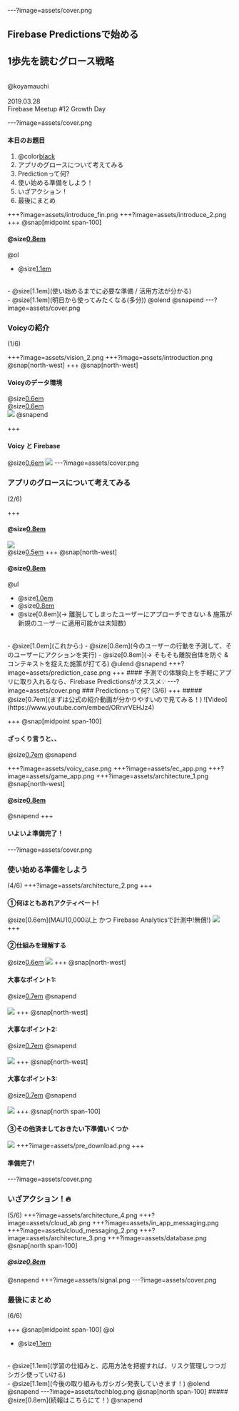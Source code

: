---?image=assets/cover.png

## Firebase Predictionsで始める
## 1歩先を読むグロース戦略
<br>
@koyamauchi
<br>
<br>
2019.03.28
<br>
Firebase Meetup #12 Growth Day

---?image=assets/cover.png
#### 本日のお題目

1. @color[black](Voicyの紹介)
2. アプリのグロースについて考えてみる
3. Predictionって何?
4. 使い始める準備をしよう！
5. いざアクション！
6. 最後にまとめ

+++?image=assets/introduce_fin.png
+++?image=assets/introduce_2.png
+++
@snap[midpoint span-100]
#### @size[0.8em](今日の発表で得られるもの)
@ol
- @size[1.1em](Predicionsの仕組みが分かる)
<br>
- @size[1.1em](使い始めるまでに必要な準備 / 活用方法が分かる)
<br>
- @size[1.1em](明日から使ってみたくなる(多分))
@olend
@snapend
---?image=assets/cover.png

### Voicyの紹介
(1/6)

+++?image=assets/vision_2.png
+++?image=assets/introduction.png
@snap[north-west]
+++
@snap[north-west]
#### Voicyのデータ環境
@size[0.6em](toCアプリのログは、サーバーログとFirebaseAnalyticsを併用して使用)
<br>
@size[0.6em](音声聴取ログとアプリ内でのアクションログの2つをまとめてBigQueryに投入)
<br>
![](assets/data_architecture.png)
@snapend

+++
#### Voicy と Firebase
@size[0.6em](必要に応じて、いくつかのサービスを使用しています)
![](assets/voicy_introduction_3.png)
---?image=assets/cover.png

### アプリのグロースについて考えてみる
(2/6)

+++
#### @size[0.8em](継続率が何よりも重要だというのはよくある話...)
![](assets/aarrr.png) 
<br>
@size[0.5em](まずはサービスを使い続けてくれる土台作りがダイジ)
+++
@snap[north-west]
#### @size[0.8em](従来の分析と予測型の分析)
@ul
- @size[1.0em](これまで:)
- @size[0.8em](過去の行動を分析して、未来のユーザーにアクションを実行)
- @size[0.8em](-> 離脱してしまったユーザーにアプローチできない & 施策が新規のユーザーに適用可能かは未知数)
<br>
- @size[1.0em](これから:)
- @size[0.8em](今のユーザーの行動を予測して、そのユーザーにアクションを実行)
- @size[0.8em](-> そもそも離脱自体を防ぐ & コンテキストを捉えた施策が打てる)
@ulend
@snapend
+++?image=assets/prediction_case.png
+++
#### 予測での体験向上を手軽にアプリに取り入れるなら、Firebase Predictionsがオススメ💡
---?image=assets/cover.png
### Predictionsって何?
(3/6)
+++
##### @size[0.7em](まずは公式の紹介動画が分かりやすいので見てみる！)
![Video](https://www.youtube.com/embed/ORrvrVEHJz4)

+++
@snap[midpoint span-100]
#### ざっくり言うと、、 
@size[0.7em](アプリ利用者の翌7日間における、特定イベントの発生予測を行うモデルを作成し、各Firebaseプロダクトで利用可能なセグメントを生成する)
@snapend

+++?image=assets/voicy_case.png
+++?image=assets/ec_app.png
+++?image=assets/game_app.png
+++?image=assets/architecture_1.png
@snap[north-west]
#### @size[0.8em](Predictionsの位置付け)
@snapend
+++
#### いよいよ準備完了！
---?image=assets/cover.png
### 使い始める準備をしよう
(4/6)
+++?image=assets/architecture_2.png
+++
#### ①何はともあれアクティベート!
@size[0.6em](MAU10,000以上 かつ Firebase Analyticsで計測中!無償!)
![](assets/activate.png) 
+++
#### ②仕組みを理解する
@size[0.6em](ブラックボックスを排除して、正しく用法と用量を守る)
![](assets/understand.png) 
+++
@snap[north-west]
#### 大事なポイント1: 
@size[0.7em](Predictionsは、翌7日間のイベント発生確率を予測する)
@snapend
<br>
<br>
![](assets/Remote_Config_3.png) 
+++
@snap[north-west]
#### 大事なポイント2: 
@size[0.7em](施策に応じて、最適なリスク許容度を選択することができる)
@snapend
<br>
<br>
![](assets/risk_low.png) 
+++
@snap[north-west]
#### 大事なポイント3: 
@size[0.7em](予測精度が低い時は、自動でオーディエンス解除される)
@snapend
<br>
<br>
![](assets/Remote_Config.png)
+++
@snap[north span-100]
#### ③その他済ましておきたい下準備いくつか
![](assets/prepare.png)
+++?image=assets/pre_download.png
+++
#### 準備完了!
---?image=assets/cover.png
### いざアクション！🔥
(5/6)
+++?image=assets/architecture_4.png
+++?image=assets/cloud_ab.png
+++?image=assets/in_app_messaging.png
+++?image=assets/cloud_messaging_2.png
+++?image=assets/architecture_3.png
+++?image=assets/database.png
@snap[north span-100]
##### @size[0.8em]("ログ"x"予測"の掛け合わせで、踏み込んだ分析が可能！)
@snapend
+++?image=assets/signal.png
---?image=assets/cover.png
### 最後にまとめ
(6/6)

+++
@snap[midpoint span-100]
@ol
- @size[1.1em](予測をアプリに手軽に取り入れるならおすすめ！)
<br>
- @size[1.1em](学習の仕組みと、応用方法を把握すれば、リスク管理しつつガシガシ使っていける)
<br>
- @size[1.1em](今後の取り組みもガシガシ発表していきます！)
@olend
@snapend
---?image=assets/techblog.png
@snap[north span-100]
##### @size[0.8em](続報はこちらにて！)
@snapend
